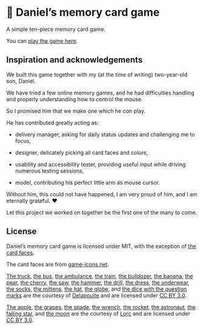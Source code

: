 # :rocket: Daniel’s memory card game

A simple ten-piece memory card game.

You can [play the game here](https://bence-toth.github.io/daniel-memory-game/).


## Inspiration and acknowledgements

We built this game together with my (at the time of writing) two-year-old son, Daniel.

We have tried a few online memory games, and he had difficulties handling and properly understanding how to control the mouse.

So I promised him that we make one which he _can_ play.

He has contributed greatly acting as:

- delivery manager, asking for daily status updates and challenging me to focus,

- designer, delicately picking all card faces and colors,

- usability and accessibility tester, providing useful input while driving numerous testing sessions,

- model, contributing his perfect little arm as mouse cursor.

Without him, this could not have happened, I am very proud of him, and I am eternally grateful. :heart:

Let this project we worked on together be the first one of the many to come.


## License

Daniel’s memory card game is licensed under MIT,
with the exception of [the card faces](https://github.com/bence-toth/daniel-memory-game/tree/master/assets/faces).

The card faces are from [game-icons.net](https://game-icons.net/).

[The truck](https://game-icons.net/1x1/delapouite/mine-truck.html),
[the bus](https://game-icons.net/1x1/delapouite/bus.html),
[the ambulance](https://game-icons.net/1x1/delapouite/ambulance.html),
[the train](https://game-icons.net/1x1/delapouite/steam-locomotive.html),
[the bulldozer](https://game-icons.net/1x1/delapouite/bulldozer.html),
[the banana](https://game-icons.net/1x1/delapouite/banana.html),
[the pear](https://game-icons.net/1x1/delapouite/pear.html),
[the cherry](https://game-icons.net/1x1/delapouite/cherry.html),
[the saw](https://game-icons.net/1x1/delapouite/hand-saw.html),
[the hammer](https://game-icons.net/1x1/delapouite/3d-hammer.html),
[the drill](https://game-icons.net/1x1/delapouite/drill.html),
[the dress](https://game-icons.net/1x1/delapouite/travel-dress.html),
[the underwear](https://game-icons.net/1x1/delapouite/underwear-shorts.html),
[the socks](https://game-icons.net/1x1/delapouite/socks.html),
[the mittens](https://game-icons.net/1x1/delapouite/winter-gloves.html),
[the hat](https://game-icons.net/1x1/delapouite/winter-hat.html),
[the globe](https://game-icons.net/1x1/delapouite/earth-africa-europe.html),
and [the dice with the question marks](https://game-icons.net/1x1/delapouite/perspective-dice-six-faces-random.html)
are the courtesy of [Delapouite](https://delapouite.com/)
and are licensed under [CC BY 3.0](https://creativecommons.org/licenses/by/3.0/).

[The apple](https://game-icons.net/1x1/lorc/shiny-apple.html),
[the grapes](https://game-icons.net/1x1/lorc/grapes.html),
[the spade](https://game-icons.net/1x1/lorc/spade.html),
[the wrench](https://game-icons.net/1x1/lorc/spanner.html),
[the rocket](https://game-icons.net/1x1/lorc/rocket.html),
[the astronaut](https://game-icons.net/1x1/lorc/space-suit.html),
[the falling star](https://game-icons.net/1x1/lorc/rainbow-star.html),
and [the moon](https://game-icons.net/1x1/lorc/moon.html)
are the courtesy of [Lorc](http://lorcblog.blogspot.com/)
and are licensed under [CC BY 3.0](https://creativecommons.org/licenses/by/3.0/).
